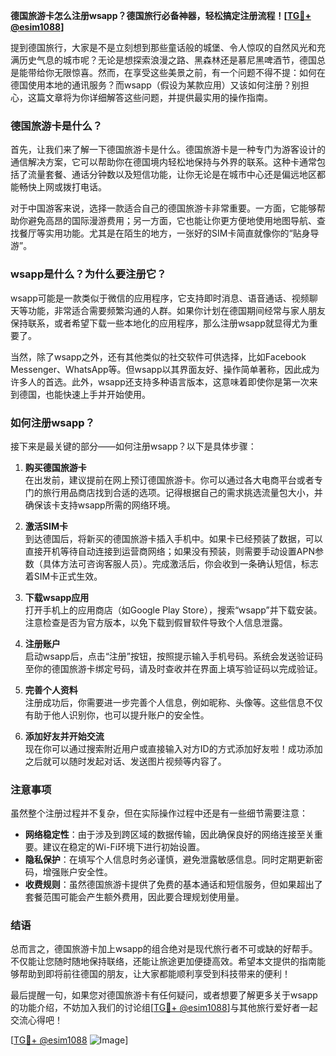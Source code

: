 **德国旅游卡怎么注册wsapp？德国旅行必备神器，轻松搞定注册流程！[[TG💪+ @esim1088](https://t.me/s/esim1088)]**

提到德国旅行，大家是不是立刻想到那些童话般的城堡、令人惊叹的自然风光和充满历史气息的城市呢？无论是想探索浪漫之路、黑森林还是慕尼黑啤酒节，德国总是能带给你无限惊喜。然而，在享受这些美景之前，有一个问题不得不提：如何在德国使用本地的通讯服务？而wsapp（假设为某款应用）又该如何注册？别担心，这篇文章将为你详细解答这些问题，并提供最实用的操作指南。

### 德国旅游卡是什么？

首先，让我们来了解一下德国旅游卡是什么。德国旅游卡是一种专门为游客设计的通信解决方案，它可以帮助你在德国境内轻松地保持与外界的联系。这种卡通常包括了流量套餐、通话分钟数以及短信功能，让你无论是在城市中心还是偏远地区都能畅快上网或拨打电话。

对于中国游客来说，选择一款适合自己的德国旅游卡非常重要。一方面，它能够帮助你避免高昂的国际漫游费用；另一方面，它也能让你更方便地使用地图导航、查找餐厅等实用功能。尤其是在陌生的地方，一张好的SIM卡简直就像你的“贴身导游”。

### wsapp是什么？为什么要注册它？

wsapp可能是一款类似于微信的应用程序，它支持即时消息、语音通话、视频聊天等功能，非常适合需要频繁沟通的人群。如果你计划在德国期间经常与家人朋友保持联系，或者希望下载一些本地化的应用程序，那么注册wsapp就显得尤为重要了。

当然，除了wsapp之外，还有其他类似的社交软件可供选择，比如Facebook Messenger、WhatsApp等。但wsapp以其界面友好、操作简单著称，因此成为许多人的首选。此外，wsapp还支持多种语言版本，这意味着即使你是第一次来到德国，也能快速上手并开始使用。

### 如何注册wsapp？

接下来是最关键的部分——如何注册wsapp？以下是具体步骤：

1. **购买德国旅游卡**  
   在出发前，建议提前在网上预订德国旅游卡。你可以通过各大电商平台或者专门的旅行用品商店找到合适的选项。记得根据自己的需求挑选流量包大小，并确保该卡支持wsapp所需的网络环境。

2. **激活SIM卡**  
   到达德国后，将新买的德国旅游卡插入手机中。如果卡已经预装了数据，可以直接开机等待自动连接到运营商网络；如果没有预装，则需要手动设置APN参数（具体方法可咨询客服人员）。完成激活后，你会收到一条确认短信，标志着SIM卡正式生效。

3. **下载wsapp应用**  
   打开手机上的应用商店（如Google Play Store），搜索“wsapp”并下载安装。注意检查是否为官方版本，以免下载到假冒软件导致个人信息泄露。

4. **注册账户**  
   启动wsapp后，点击“注册”按钮，按照提示输入手机号码。系统会发送验证码至你的德国旅游卡绑定号码，请及时查收并在界面上填写验证码以完成验证。

5. **完善个人资料**  
   注册成功后，你需要进一步完善个人信息，例如昵称、头像等。这些信息不仅有助于他人识别你，也可以提升账户的安全性。

6. **添加好友并开始交流**  
   现在你可以通过搜索附近用户或直接输入对方ID的方式添加好友啦！成功添加之后就可以随时发起对话、发送图片视频等内容了。

### 注意事项

虽然整个注册过程并不复杂，但在实际操作过程中还是有一些细节需要注意：

- **网络稳定性**：由于涉及到跨区域的数据传输，因此确保良好的网络连接至关重要。建议在稳定的Wi-Fi环境下进行初始设置。
- **隐私保护**：在填写个人信息时务必谨慎，避免泄露敏感信息。同时定期更新密码，增强账户安全性。
- **收费规则**：虽然德国旅游卡提供了免费的基本通话和短信服务，但如果超出了套餐范围可能会产生额外费用，因此要合理规划使用量。

### 结语

总而言之，德国旅游卡加上wsapp的组合绝对是现代旅行者不可或缺的好帮手。不仅能让您随时随地保持联络，还能让旅途更加便捷高效。希望本文提供的指南能够帮助到即将前往德国的朋友，让大家都能顺利享受到科技带来的便利！

最后提醒一句，如果您对德国旅游卡有任何疑问，或者想要了解更多关于wsapp的功能介绍，不妨加入我们的讨论组[[TG💪+ @esim1088](https://t.me/s/esim1088)]与其他旅行爱好者一起交流心得吧！

[[TG💪+ @esim1088](https://t.me/s/esim1088) ![Image](https://i.postimg.cc/4NQfJmqS/Snipaste-2025-05-13-00-14-12.png)]